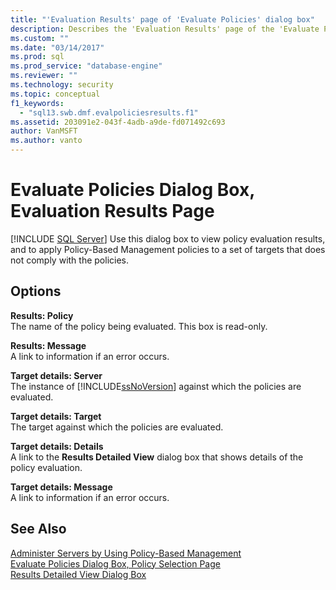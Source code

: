 ```yaml
---
title: "'Evaluation Results' page of 'Evaluate Policies' dialog box"
description: Describes the 'Evaluation Results' page of the 'Evaluate Policies' dialog box for Policy-Based Management in SQL Server Management Studio (SSMS).
ms.custom: ""
ms.date: "03/14/2017"
ms.prod: sql
ms.prod_service: "database-engine"
ms.reviewer: ""
ms.technology: security
ms.topic: conceptual
f1_keywords: 
  - "sql13.swb.dmf.evalpoliciesresults.f1"
ms.assetid: 203091e2-043f-4adb-a9de-fd071492c693
author: VanMSFT
ms.author: vanto
---
```

# Evaluate Policies Dialog Box, Evaluation Results Page
 [!INCLUDE [SQL Server](../../includes/applies-to-version/sqlserver.md)]
  Use this dialog box to view policy evaluation results, and to apply Policy-Based Management policies to a set of targets that does not comply with the policies.  
  
## Options  
 **Results: Policy**  
 The name of the policy being evaluated. This box is read-only.  
  
 **Results: Message**  
 A link to information if an error occurs.  
  
 **Target details: Server**  
 The instance of [!INCLUDE[ssNoVersion](../../includes/ssnoversion-md.md)] against which the policies are evaluated.  
  
 **Target details: Target**  
 The target against which the policies are evaluated.  
  
 **Target details: Details**  
 A link to the **Results Detailed View** dialog box that shows details of the policy evaluation.  
  
 **Target details: Message**  
 A link to information if an error occurs.  
  
## See Also  
 [Administer Servers by Using Policy-Based Management](../../relational-databases/policy-based-management/administer-servers-by-using-policy-based-management.md)   
 [Evaluate Policies Dialog Box, Policy Selection Page](../../relational-databases/policy-based-management/evaluate-policies-dialog-box-policy-selection-page.md)   
 [Results Detailed View Dialog Box](../../relational-databases/policy-based-management/results-detailed-view-dialog-box.md)  
  
  
